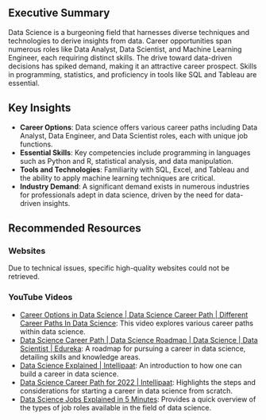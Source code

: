 ## Executive Summary
Data Science is a burgeoning field that harnesses diverse techniques and technologies to derive insights from data. Career opportunities span numerous roles like Data Analyst, Data Scientist, and Machine Learning Engineer, each requiring distinct skills. The drive toward data-driven decisions has spiked demand, making it an attractive career prospect. Skills in programming, statistics, and proficiency in tools like SQL and Tableau are essential. 

## Key Insights
- **Career Options**: Data science offers various career paths including Data Analyst, Data Engineer, and Data Scientist roles, each with unique job functions.
- **Essential Skills**: Key competencies include programming in languages such as Python and R, statistical analysis, and data manipulation.
- **Tools and Technologies**: Familiarity with SQL, Excel, and Tableau and the ability to apply machine learning techniques are critical.
- **Industry Demand**: A significant demand exists in numerous industries for professionals adept in data science, driven by the need for data-driven insights.

## Recommended Resources

### Websites
Due to technical issues, specific high-quality websites could not be retrieved.

### YouTube Videos
- [Career Options in Data Science | Data Science Career Path | Different Career Paths In Data Science](https://www.youtube.com/watch?v=l-lnN4gQG6E): This video explores various career paths within data science.
- [Data Science Career Path | Data Science Roadmap | Data Science | Data Scientist | Edureka](https://www.youtube.com/watch?v=IkwAeMKFajA): A roadmap for pursuing a career in data science, detailing skills and knowledge areas.
- [Data Science Explained | Intellipaat](https://www.youtube.com/watch?v=bYzExiEiZMk): An introduction to how one can build a career in data science.
- [Data Science Career Path for 2022 | Intellipaat](https://www.youtube.com/watch?v=OLylhy_0PPY): Highlights the steps and considerations for starting a career in data science from scratch.
- [Data Science Jobs Explained in 5 Minutes](https://www.youtube.com/watch?v=CIdSwQqRKc4): Provides a quick overview of the types of job roles available in the field of data science.